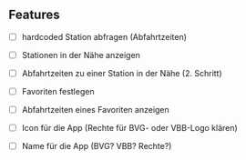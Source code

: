 ## Features
- [ ] hardcoded Station abfragen (Abfahrtzeiten)
- [ ] Stationen in der Nähe anzeigen
- [ ] Abfahrtzeiten zu einer Station in der Nähe (2. Schritt)
- [ ] Favoriten festlegen
- [ ] Abfahrtzeiten eines Favoriten anzeigen

- [ ] Icon für die App (Rechte für BVG- oder VBB-Logo klären)
- [ ] Name für die App (BVG? VBB? Rechte?)